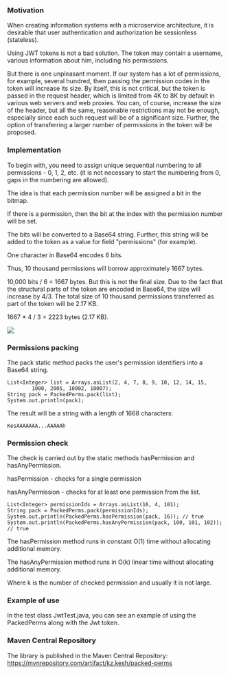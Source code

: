 ### Motivation
When creating information systems with a microservice architecture, it is desirable that user authentication and authorization be sessionless (stateless).

Using JWT tokens is not a bad solution. The token may contain a username, various information about him, including his permissions.

But there is one unpleasant moment. If our system has a lot of permissions, for example, several hundred, then passing the permission codes in the token will increase its size. By itself, this is not critical, but the token is passed in the request header, which is limited from 4K to 8K by default in various web servers and web proxies. You can, of course, increase the size of the header, but all the same, reasonable restrictions may not be enough, especially since each such request will be of a significant size. Further, the option of transferring a larger number of permissions in the token will be proposed.

### Implementation
To begin with, you need to assign unique sequential numbering to all permissions - 0, 1, 2, etc. (it is not necessary to start the numbering from 0, gaps in the numbering are allowed).

The idea is that each permission number will be assigned a bit in the bitmap.

If there is a permission, then the bit at the index with the permission number will be set.

The bits will be converted to a Base64 string. Further, this string will be added to the token as a value for field "permissions" (for example).

One character in Base64 encodes 6 bits.

Thus, 10 thousand permissions will borrow approximately 1667 bytes.

10,000 bits / 6 = 1667 bytes.
But this is not the final size. Due to the fact that the structural parts of the token are encoded in Base64, the size will increase by 4/3. The total size of 10 thousand permissions transferred as part of the token will be 2.17 KB.

1667 * 4 / 3 = 2223 bytes (2.17 KB).

![](https://kesh.kz/blog/wp-content/uploads/2022/05/packed-perms.drawio.png)

### Permissions packing
The pack static method packs the user's permission identifiers into a Base64 string.
```
List<Integer> list = Arrays.asList(2, 4, 7, 8, 9, 10, 12, 14, 15, 
        1000, 2005, 10002, 10007);
String pack = PackedPerms.pack(list);
System.out.println(pack);
```
The result will be a string with a length of 1668 characters:
```
KesAAAAAAA...AAAAAh
```

### Permission check
The check is carried out by the static methods hasPermission and hasAnyPermission.

hasPermission - checks for a single permission

hasAnyPermission - checks for at least one permission from the list.
```
List<Integer> permissionIds = Arrays.asList(16, 4, 101);
String pack = PackedPerms.pack(permissionIds);
System.out.println(PackedPerms.hasPermission(pack, 16)); // true
System.out.println(PackedPerms.hasAnyPermission(pack, 100, 101, 102)); // true
```

The hasPermission method runs in constant O(1) time without allocating additional memory.

The hasAnyPermission method runs in O(k) linear time without allocating additional memory.

Where k is the number of checked permission and usually it is not large.

### Example of use
In the test class JwtTest.java, you can see an example of using the PackedPerms along with the Jwt token.

### Maven Central Repository
The library is published in the Maven Central Repository:
https://mvnrepository.com/artifact/kz.kesh/packed-perms